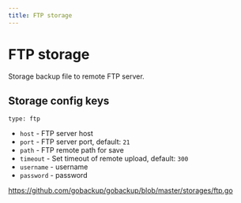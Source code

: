 ```yaml
---
title: FTP storage
---
```


# FTP storage

Storage backup file to remote FTP server.

## Storage config keys

`type: ftp`

- `host` - FTP server host
- `port` - FTP server port, default: `21`
- `path` - FTP remote path for save
- `timeout` - Set timeout of remote upload, default: `300`
- `username` - username
- `password` - password

https://github.com/gobackup/gobackup/blob/master/storages/ftp.go

